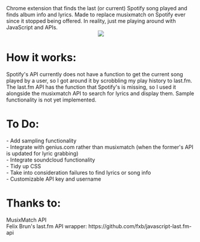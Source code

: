 <html>

<body>
        Chrome extension that finds the last (or current) Spotify song played and finds album info and lyrics. Made to replace musixmatch
        on Spotify ever since it stopped being offered. In reality, just me playing around with JavaScript and APIs.
    <br>
    <center> <img src = "https://github.com/johnathanyan/NowPlaying/blob/master/example.gif?raw=true"></center>
    <h1> How it works:
                    </h1>
        Spotify's API currently does not have a function to get the current song played by a user, so I got around it by scrobbling my play history to last.fm. The last.fm API has the function that Spotify's is missing, so I used it alongside the musixmatch API to search for lyrics and display them. Sample functionality is not yet implemented.
    <br>
    <h1> To Do: </h1>
     - Add sampling functionality
    <br> - Integrate with genius.com rather than musixmatch (when the former's API is updated for lyric grabbing)
    <br> - Integrate soundcloud functionality
    <br> - Tidy up CSS
    <br> - Take into consideration failures to find lyrics or song info
    <br> - Customizable API key and username
    <br>
    <h1> Thanks to: </h1>
    MusixMatch API
    <br> Felix Brun's last.fm API wrapper: https://github.com/fxb/javascript-last.fm-api
</body>

</html>